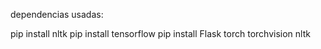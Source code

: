 dependencias usadas:

pip install nltk
pip install tensorflow
pip install Flask torch torchvision nltk
